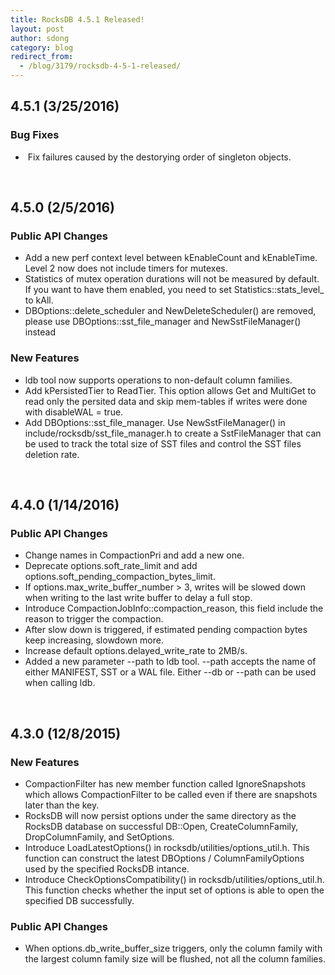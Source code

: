 ```yaml
---
title: RocksDB 4.5.1 Released!
layout: post
author: sdong
category: blog
redirect_from:
  - /blog/3179/rocksdb-4-5-1-released/
---
```


## 4.5.1 (3/25/2016)

### Bug Fixes

  *  Fix failures caused by the destorying order of singleton objects.

<br/>

## 4.5.0 (2/5/2016)

### Public API Changes

  * Add a new perf context level between kEnableCount and kEnableTime. Level 2 now does not include timers for mutexes.
  * Statistics of mutex operation durations will not be measured by default. If you want to have them enabled, you need to set Statistics::stats_level_ to kAll.
  * DBOptions::delete_scheduler and NewDeleteScheduler() are removed, please use DBOptions::sst_file_manager and NewSstFileManager() instead

### New Features
  * ldb tool now supports operations to non-default column families.
  * Add kPersistedTier to ReadTier. This option allows Get and MultiGet to read only the persited data and skip mem-tables if writes were done with disableWAL = true.
  * Add DBOptions::sst_file_manager. Use NewSstFileManager() in include/rocksdb/sst_file_manager.h to create a SstFileManager that can be used to track the total size of SST files and control the SST files deletion rate.

<br/>

## 4.4.0 (1/14/2016)

### Public API Changes

  * Change names in CompactionPri and add a new one.
  * Deprecate options.soft_rate_limit and add options.soft_pending_compaction_bytes_limit.
  * If options.max_write_buffer_number > 3, writes will be slowed down when writing to the last write buffer to delay a full stop.
  * Introduce CompactionJobInfo::compaction_reason, this field include the reason to trigger the compaction.
  * After slow down is triggered, if estimated pending compaction bytes keep increasing, slowdown more.
  * Increase default options.delayed_write_rate to 2MB/s.
  * Added a new parameter --path to ldb tool. --path accepts the name of either MANIFEST, SST or a WAL file. Either --db or --path can be used when calling ldb.

<br/>

## 4.3.0 (12/8/2015)

### New Features

  * CompactionFilter has new member function called IgnoreSnapshots which allows CompactionFilter to be called even if there are snapshots later than the key.
  * RocksDB will now persist options under the same directory as the RocksDB database on successful DB::Open, CreateColumnFamily, DropColumnFamily, and SetOptions.
  * Introduce LoadLatestOptions() in rocksdb/utilities/options_util.h. This function can construct the latest DBOptions / ColumnFamilyOptions used by the specified RocksDB intance.
  * Introduce CheckOptionsCompatibility() in rocksdb/utilities/options_util.h. This function checks whether the input set of options is able to open the specified DB successfully.

### Public API Changes

  * When options.db_write_buffer_size triggers, only the column family with the largest column family size will be flushed, not all the column families.
